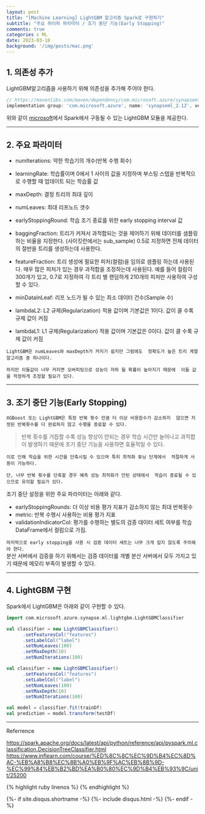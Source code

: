 ```yaml
---
layout: post
title: "[Machine Learning] LightGBM 알고리즘 Spark로 구현하기"
subtitle: "주요 하이퍼 파라미터 / 조기 중단 기능(Early Stopping)" 
comments: true
categories : ML
date: 2023-03-18
background: '/img/posts/mac.png'
---
```


## 1. 의존성 추가   

LightGBM알고리즘을 사용하기 위해 의존성을 추가해 주어야 한다.   

```groovy
// https://mavenlibs.com/maven/dependency/com.microsoft.azure/synapseml_2.12
implementation group: 'com.microsoft.azure', name: 'synapseml_2.12', version: '0.11.0'
```

위와 같이 [microsoft](https://github.com/microsoft/SynapseML)에서 Spark에서 구동될 수 있는 LightGBM 모듈을 제공한다.      



- - -   

## 2. 주요 파라미터    

- numIterations: 약한 학습기의 개수(반복 수행 회수)   

- learningRate: 학습률이며 0에서 1 사이의 값을 지정하며 
부스팅 스텝을 반복적으로 수행할 때 업데이트 되는 학습률 값     

- maxDepth: 결정 트리의 최대 깊이   

- numLeaves: 최대 리프노드 갯수   

- earlyStoppingRound: 학습 조기 종료를 위한 early stopping interval 값   

- baggingFraction: 트리가 커져서 과적합되는 것을 제어하기 위해 데이터를 
샘플링하는 비율을 지정한다. (사이킷런에서는 sub_sample) 0.5로 지정하면 
전체 데이터의 절반을 트리를 생성하는데 사용한다.  

- featureFraction: 트리 생성에 필요한 피처(컬럼)을 임의로 샘플링 하는데 사용된다. 
매우 많은 피처가 있는 경우 과적합을 조정하는데 사용된다. 예를 들어 컬럼이 300개가 
있고, 0.7로 지정하여 각 트리 별 랜덤하게 210개의 피처만 사용하여 구성할 수 있다.   

- minDataInLeaf: 리프 노드가 될 수 있는 최소 데이터 건수(Sample 수)   

- lambdaL2: L2 규제(Regularization) 적용 값이며 기본값은 1이다. 값이 클 수록 규제 값이 커짐   
- lambdaL1: L1 규제(Regularization) 적용 값이며 기본값은 0이다. 값이 클 수록 규제 값이 커짐    


`LightGBM은 numLeaves와 maxDepth가 커지기 쉽지만 그럼에도 
정확도가 높은 트리 계열 알고리즘 중 하나이다.`   

`하지만 이들값이 너무 커지면 오버피팅으로 성능이 저하 될 확률이 높아지기 때문에 
이들 값을 적정하게 조정할 필요가 있다.`   

- - - 


## 3. 조기 중단 기능(Early Stopping)   

`XGBoost 또는 LightGBM은 특정 반복 횟수 만큼 더 이상 비용함수가 감소하지 
않으면 지정된 반복횟수를 다 완료하지 않고 수행을 종료할 수 있다.`   

> 반복 횟수를 거듭할 수록 성능 향상이 안되는 경우 학습 시간만 늘어나고 
과적합이 발생하기 때문에 조기 중단 기능을 사용하면 효율적일 수 있다.   

`이로 인해 학습을 위한 시간을 단축시킬 수 있으며 특히 최적화 튜닝 단계에서 
적절하게 사용이 가능하다.`    

`단, 너무 반복 횟수를 단축할 경우 예측 성능 최적화가 안된 상태에서 
학습이 종료될 수 있으므로 유의할 필요가 있다.`   

조기 중단 설정을 위한 주요 파라미터는 아래와 같다.   

- earlyStoppingRounds: 더 이상 비용 평가 지표가 감소하지 않는 최대 반복횟수   
- metric: 반복 수행시 사용하는 비용 평가 지표  
- validationIndicatorCol: 평가를 수행하는 별도의 검증 데이터 세트 여부를 
학습 DataFrame에서 컬럼으로 가짐.     


`마지막으로 early stopping을 사용 시 검증 데이터 세트는 너무 크게 잡지 않도록 주의해야 한다.`       
분산 서버에서 검증을 하기 위해서는 검증 데이터를 개별 분산 서버에서 
모두 가지고 있기 때문에 메모리 부족이 발생할 수 있다.   

- - - 

## 4. LightGBM 구현   

Spark에서 LightGBM은 아래와 같이 구현할 수 있다.   

```scala
import com.microsoft.azure.synapse.ml.lightgbm.LightGBMClassifier

val classifier = new LightGBMClassifier()
      .setFeaturesCol("features")
      .setLabelCol("label")
      .setNumLeaves(100)
      .setMaxDepth(10)
      .setNumIterations(100)

val classifier = new LightGBMClassifier()
      .setFeaturesCol("features")
      .setLabelCol("label")
      .setNumLeaves(100)
      .setMaxDepth(10)
      .setNumIterations(100)

val model = classifier.fit(trainDf)
val prediction = model.transform(testDf)
```

- - -    

Referrence 

<https://spark.apache.org/docs/latest/api/python/reference/api/pyspark.ml.classification.DecisionTreeClassifier.html>   
<https://www.inflearn.com/course/%ED%8C%8C%EC%9D%B4%EC%8D%AC-%EB%A8%B8%EC%8B%A0%EB%9F%AC%EB%8B%9D-%EC%99%84%EB%B2%BD%EA%B0%80%EC%9D%B4%EB%93%9C/unit/25200>    

{% highlight ruby linenos %}
{% endhighlight %}


{%- if site.disqus.shortname -%}
    {%- include disqus.html -%}
{%- endif -%}

